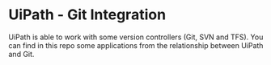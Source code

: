# UiPath - Git Integration

UiPath is able to work with some version controllers (Git, SVN and TFS). You can find in this repo some applications from the relationship between UiPath and Git.
